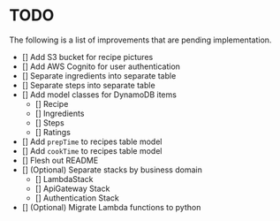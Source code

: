 # TODO 

The following is a list of improvements that are pending implementation. 

- [] Add S3 bucket for recipe pictures
- [] Add AWS Cognito for user authentication
- [] Separate ingredients into separate table
- [] Separate steps into separate table
- [] Add model classes for DynamoDB items
    - [] Recipe
    - [] Ingredients
    - [] Steps
    - [] Ratings
- [] Add `prepTime` to recipes table model
- [] Add `cookTime` to recipes table model
- [] Flesh out README
- [] (Optional) Separate stacks by business domain
    - [] LambdaStack
    - [] ApiGateway Stack
    - [] Authentication Stack
- [] (Optional) Migrate Lambda functions to python